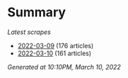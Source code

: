 # Summary
*Latest scrapes*
* [2022-03-09](https://github.com/nuuuwan/news_lk/blob/data/news_lk.2022-03-09.json) (176 articles)
* [2022-03-10](https://github.com/nuuuwan/news_lk/blob/data/news_lk.2022-03-10.json) (161 articles)

*Generated at 10:10PM, March 10, 2022*